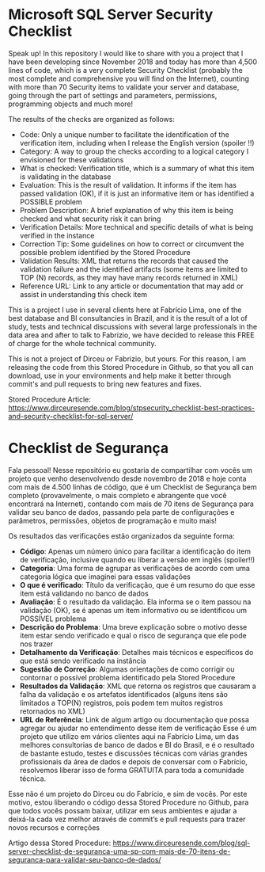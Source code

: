 # Microsoft SQL Server Security Checklist
Speak up! In this repository I would like to share with you a project that I have been developing since November 2018 and today has more than 4,500 lines of code, which is a very complete Security Checklist (probably the most complete and comprehensive you will find on the Internet), counting with more than 70 Security items to validate your server and database, going through the part of settings and parameters, permissions, programming objects and much more!

The results of the checks are organized as follows:
- Code: Only a unique number to facilitate the identification of the verification item, including when I release the English version (spoiler !!)
- Category: A way to group the checks according to a logical category I envisioned for these validations
- What is checked: Verification title, which is a summary of what this item is validating in the database
- Evaluation: This is the result of validation. It informs if the item has passed validation (OK), if it is just an informative item or has identified a POSSIBLE problem
- Problem Description: A brief explanation of why this item is being checked and what security risk it can bring
- Verification Details: More technical and specific details of what is being verified in the instance
- Correction Tip: Some guidelines on how to correct or circumvent the possible problem identified by the Stored Procedure
- Validation Results: XML that returns the records that caused the validation failure and the identified artifacts (some items are limited to TOP (N) records, as they may have many records returned in XML)
- Reference URL: Link to any article or documentation that may add or assist in understanding this check item

This is a project I use in several clients here at Fabrício Lima, one of the best database and BI consultancies in Brazil, and it is the result of a lot of study, tests and technical discussions with several large professionals in the data area and after to talk to Fabrizio, we have decided to release this FREE of charge for the whole technical community.

This is not a project of Dirceu or Fabrizio, but yours. For this reason, I am releasing the code from this Stored Procedure in Github, so that you all can download, use in your environments and help make it better through commit's and pull requests to bring new features and fixes.

Stored Procedure Article:
https://www.dirceuresende.com/blog/stpsecurity_checklist-best-practices-and-security-checklist-for-sql-server/

# Checklist de Segurança
Fala pessoal!
Nesse repositório eu gostaria de compartilhar com vocês um projeto que venho desenvolvendo desde novembro de 2018 e hoje conta com mais de 4.500 linhas de código, que é um Checklist de Segurança bem completo (provavelmente, o mais completo e abrangente que você encontrará na Internet), contando com mais de 70 itens de Segurança para validar seu banco de dados, passando pela parte de configurações e parâmetros, permissões, objetos de programação e muito mais!

Os resultados das verificações estão organizados da seguinte forma:
+ **Código**: Apenas um número único para facilitar a identificação do item de verificação, inclusive quando eu liberar a versão em inglês (spoiler!!)
+ **Categoria**: Uma forma de agrupar as verificações de acordo com uma categoria lógica que imaginei para essas validações
+ **O que é verificado**: Título da verificação, que é um resumo do que esse item está validando no banco de dados
+ **Avaliação**: É o resultado da validação. Ela informa se o item passou na validação (OK), se é apenas um item informativo ou se identificou um POSSÍVEL problema
+ **Descrição do Problema**: Uma breve explicação sobre o motivo desse item estar sendo verificado e qual o risco de segurança que ele pode nos trazer
+ **Detalhamento da Verificação**: Detalhes mais técnicos e específicos do que está sendo verificado na instância
+ **Sugestão de Correção**: Algumas orientações de como corrigir ou contornar o possível problema identificado pela Stored Procedure
+ **Resultados da Validação**: XML que retorna os registros que causaram a falha da validação e os artefatos identificados (alguns itens são limitados a TOP(N) registros, pois podem tem muitos registros retornados no XML)
+ **URL de Referência**: Link de algum artigo ou documentação que possa agregar ou ajudar no entendimento desse item de verificação
Esse é um projeto que utilizo em vários clientes aqui na Fabrício Lima, um das melhores consultorias de banco de dados e BI do Brasil, e é o resultado de bastante estudo, testes e discussões técnicas com várias grandes profissionais da área de dados e depois de conversar com o Fabrício, resolvemos liberar isso de forma GRATUITA para toda a comunidade técnica.

Esse não é um projeto do Dirceu ou do Fabrício, e sim de vocês. Por este motivo, estou liberando o código dessa Stored Procedure no Github, para que todos vocês possam baixar, utilizar em seus ambientes e ajudar a deixá-la cada vez melhor através de commit’s e pull requests para trazer novos recursos e correções

Artigo dessa Stored Procedure: 
https://www.dirceuresende.com/blog/sql-server-checklist-de-seguranca-uma-sp-com-mais-de-70-itens-de-seguranca-para-validar-seu-banco-de-dados/
